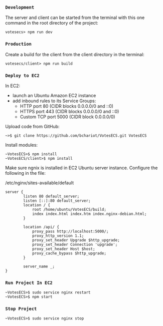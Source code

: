### `Development`

The server and client can be started from the terminal with this one command in the root directory of the project:

  ```
votesecs> npm run dev
```

### `Production`

Create a build for the client from the client directory in the terminal:

```
votesecs/client> npm run build
```

### `Deploy to EC2`

In EC2:
- launch an Ubuntu Amazon EC2 instance
- add inbound rules to its Service Groups:
  - HTTP port 80 (CIDR blocks 0.0.0.0/0 and ::0)
  - HTTPS port 443 (CIDR blocks 0.0.0.0/0 and ::0)
  - Custom TCP port 5000 (CIDR block 0.0.0.0/0)

Upload code from GitHub:

```
~>$ git clone https://github.com/bchariot/VotesECS.git VotesECS
```

Install modules:

```
~VotesECS>$ npm install
~VotesECS/client>$ npm install 
```

Make sure ngnix is installed in EC2 Ubuntu server instance.  Configure the following in the file:

/etc/nginx/sites-available/default

```
server {
        listen 80 default_server;
        listen [::]:80 default_server;
        location / {
            root /home/ubuntu/VotesECS/build;
            index index.html index.htm index.nginx-debian.html;
        }

        location /api/ {
            proxy_pass http://localhost:5000/;
            proxy_http_version 1.1;
            proxy_set_header Upgrade $http_upgrade;
            proxy_set_header Connection 'upgrade';
            proxy_set_header Host $host;
            proxy_cache_bypass $http_upgrade;
        }

        server_name _;
}
```

### `Run Project In EC2`

```
~VotesECS>$ sudo service nginx restart
~VotesECS>$ npm start
```

### `Stop Project`

```
~VotesECS>$ sudo service nginx stop
```
